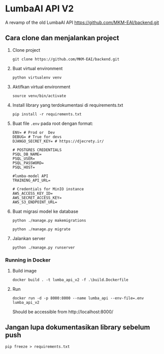 # LumbaAI API V2

A revamp of the old LumbaAI API
https://github.com/MKM-EAI/backend.git

## Cara clone dan menjalankan project

1. Clone project
    ```
    git clone https://github.com/MKM-EAI/backend.git
    ```
2. Buat virtual environment
    ```
    python virtualenv venv
    ```
3. Aktifkan virtual environment
    ```
    source venv/bin/activate
    ```
4. Install library yang terdokumentasi di requirements.txt
    ```
    pip install -r requirements.txt
    ```
5. Buat file `.env` pada root dengan format:

    ```shell
    ENV= # Prod or  Dev
    DEBUG= # True for devs
    DJANGO_SECRET_KEY= # https://djecrety.ir/

    # POSTGRES CREDENTIALS
    PSQL_DB_NAME=
    PSQL_USER=
    PSQL_PASSWORD=
    PSQL_HOST=

    #lumba-model API
    TRAINING_API_URL=

    # Credentials for MinIO instance
    AWS_ACCESS_KEY_ID=
    AWS_SECRET_ACCESS_KEY=
    AWS_S3_ENDPOINT_URL=
    ```

6. Buat migrasi model ke database
    ```
    python ./manage.py makemigrations
    ```
    ```
    python ./manage.py migrate
    ```
7. Jalankan server
    ```
    python ./manage.py runserver
    ```

### Running in Docker

1. Build image
    ```shell
    docker build . -t lumba_api_v2 -f .\build.Dockerfile
    ```
2. Run
    ```shell
    docker run -d -p 8000:8000 --name lumba_api --env-file=.env  lumba_api_v2
    ```
    Should be accessible from http://localhost:8000/

## Jangan lupa dokumentasikan library sebelum push

`pip freeze > requirements.txt`
